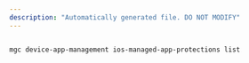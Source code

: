 ```yaml
---
description: "Automatically generated file. DO NOT MODIFY"
---
```


```bash

mgc device-app-management ios-managed-app-protections list

```